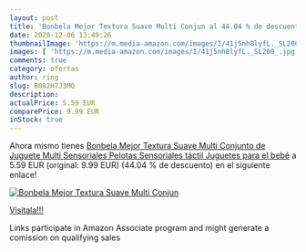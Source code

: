 ```yaml
---
layout: post
title: 'Bonbela Mejor Textura Suave Multi Conjun al 44.04 % de descuento'
date: 2020-12-06 13:49:26
thumbnailImage: 'https://m.media-amazon.com/images/I/41j5nh8lyfL._SL200_.jpg'
images: [ 'https://m.media-amazon.com/images/I/41j5nh8lyfL._SL200_.jpg' ]
comments: true
category: ofertas
author: ring
slug: B082H7J3MQ
description:
actualPrice: 5.59 EUR
comparePrice: 9.99 EUR
inStock: true
---
```


Ahora mismo tienes [Bonbela Mejor Textura Suave Multi Conjunto de Juguete Multi Sensoriales Pelotas Sensoriales táctil Juguetes para el bebé](https://www.amazon.es/dp/B082H7J3MQ/?tag=tolees-21) a 5.59 EUR (original: 9.99 EUR) (44.04 %  de descuento) en el siguiente enlace!

[![Bonbela Mejor Textura Suave Multi Conjun](https://m.media-amazon.com/images/I/41j5nh8lyfL._SL200_.jpg)](https://www.amazon.es/dp/B082H7J3MQ/?tag=tolees-21)

[Visítala!!!](https://www.amazon.es/dp/B082H7J3MQ/?tag=tolees-21)

Links participate in Amazon Associate program and might generate a comission on qualifying sales
